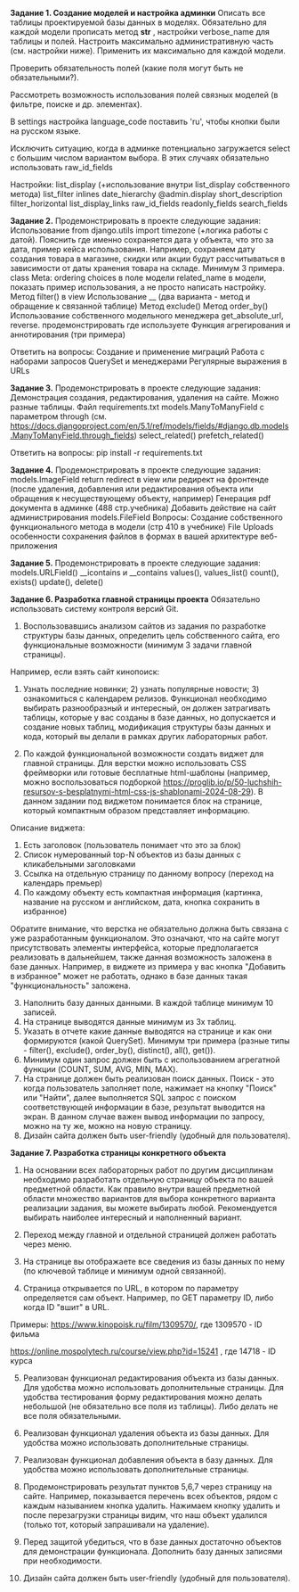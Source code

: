 **Задание 1. Создание моделей и настройка админки**
Описать все таблицы проектируемой базы данных в моделях.
Обязательно для каждой модели прописать метод  __str__ , настройки verbose_name для таблицы и полей.
Настроить максимально административную часть (см. настройки ниже). Применить их максимально для каждой модели.

Проверить обязательность полей (какие поля могут быть не обязательными?).

Рассмотреть возможность использования полей связных моделей (в фильтре, поиске и др. элементах).

В settings настройка language_code поставить 'ru', чтобы кнопки были на русском языке.

Исключить ситуацию, когда в админке потенциально загружается select с большим числом вариантом выбора. В этих случаях обязательно использовать raw_id_fields

Настройки:
list_display (+использование внутри list_display собственного метода)
list_filter
inlines
date_hierarchy
@admin.display
short_description
filter_horizontal
list_display_links
raw_id_fields
readonly_fields
search_fields

**Задание 2.**
Продемонстрировать в проекте следующие задания:
Использование from django.utils import timezone (+логика работы с датой). Пояснить где именно сохраняется дата у объекта, что это за дата, пример кейса использования. Например, сохраняем дату создания товара в магазине, скидки или акции будут рассчитываться в зависимости от даты хранения товара на складе.  Минимум 3 примера. 
class Meta: ordering
choices в поле модели
related_name в модели, показать пример использования, а не просто написать настройку.
Метод filter() в view
Использование __ (два варианта - метод и обращение к связанной таблице)
Метод exclude()
Метод order_by()
Использование собственного модельного менеджера
get_absolute_url, reverse. продемонстрировать где используете
Функция агрегирования и аннотирования (три примера)

Ответить на вопросы:
Создание и применение миграций
Работа с наборами запросов QuerySet и менеджерами
Регулярные выражения в URLs

**Задание 3.**
Продемонстрировать в проекте следующие задания:
Демонстрация создания, редактирования, удаления на сайте. Можно разные таблицы.
Файл requirements.txt
models.ManyToManyField с параметром through (см. https://docs.djangoproject.com/en/5.1/ref/models/fields/#django.db.models.ManyToManyField.through_fields)
select_related()
prefetch_related()

Ответить на вопросы:
pip install -r requirements.txt

**Задание 4.**
Продемонстрировать в проекте следующие задания:
models.ImageField
return redirect в view или редирект на фронтенде (после удаления, добавления или редактирования объекта или обращения к несуществующему объекту, например)
Генерация pdf документа в админке (488 стр.учебника)
Добавить действие на сайт администрирования
models.FileField
Вопросы:
Создание собственного функционального метода в модели (стр 410 в учебнике)
File Uploads
особенности сохранения файлов в формах в вашей архитектуре веб-приложения 

**Задание 5.**
Продемонстрировать в проекте следующие задания:
models.URLField()
__icontains и __contains
values(), values_list()
count(), exists()
update(), delete()

**Задание 6. Разработка главной страницы проекта**
Обязательно использовать систему контроля версий Git.

1.  Воспользовавшись анализом сайтов из задания по разработке структуры базы данных, определить цель собственного сайта, его функциональные возможности (минимум 3 задачи главной страницы). 

Например, если взять сайт кинопоиск:
1) Узнать последние новинки; 2) узнать популярные новости; 3) ознакомиться с календарем релизов.
Функционал необходимо выбирать разнообразный и интересный, он должен затрагивать таблицы, которые у вас созданы в базе данных, но допускается и создание новых таблиц, модификация структуры базы данных и кода, который вы делали в рамках других лабораторных работ.

2. По каждой функциональной возможности создать виджет для главной страницы. Для верстки можно использовать CSS фреймворки или готовые бесплатные html-шаблоны (например, можно воспользоваться подборкой https://proglib.io/p/50-luchshih-resursov-s-besplatnymi-html-css-js-shablonami-2024-08-29).
В данном задании под виджетом понимается блок на странице, который компактным образом представляет информацию.

Описание виджета:
1) Есть заголовок (пользователь понимает что это за блок)
2) Список нумерованный top-N объектов из базы данных с кликабельными заголовками
3) Ссылка на отдельную страницу по данному вопросу (переход на календарь премьер)
4) По каждому объекту есть компактная информация (картинка, название на русском и английском, дата, кнопка сохранить в избранное)

Обратите внимание, что верстка не обязательно должна быть связана с уже разработанным функционалом. Это означают, что на сайте могут присутствовать элементы интерфейса, которые предполагается реализовать в дальнейшем, также данная возможность заложена в базе данных. Например, в виджете из примера у вас кнопка "Добавить в избранное" может не работать, однако в базе данных такая "функциональность" заложена. 

3. Наполнить базу данных данными. В каждой таблице минимум 10 записей.
4. На странице выводятся данные минимум из 3х таблиц.
5. Указать в отчете какие данные выводятся на странице и как они формируются (какой QuerySet). Минимум три примера (разные типы  - filter(), exclude(), order_by(), distinct(), all(), get()).
6. Минимум один запрос должен быть с использованием агрегатной функции (COUNT, SUM, AVG, MIN, MAX).
7. На странице должен быть реализован поиск данных. Поиск - это когда пользователь заполняет поле, нажимает на кнопку "Поиск" или "Найти", далее выполняется SQL запрос с поиском соответствующей информации в базе, результат выводится на экран. В данном случае важен вывод информации по запросу, можно на ту же, можно на новую страницу.
8. Дизайн сайта должен быть user-friendly (удобный для пользователя).

**Задание 7. Разработка страницы конкретного объекта**
1. На основании всех лабораторных работ по другим дисциплинам необходимо разработать отдельную страницу объекта по вашей предметной области. Как правило внутри вашей предметной области множество вариантов для выбора конкретного варианта реализации задания, вы можете выбирать любой. Рекомендуется выбирать наиболее интересный и наполненный вариант. 

2. Переход между главной и отдельной страницей должен работать через меню.

3. На странице вы отображаете все сведения из базы данных по нему (по ключевой таблице и минимум одной связанной).

4. Страница открывается по URL, в котором по параметру определяется сам объект. Например, по GET параметру ID, либо когда ID "вшит" в URL.

Примеры:  https://www.kinopoisk.ru/film/1309570/, где 1309570 - ID фильма

https://online.mospolytech.ru/course/view.php?id=15241 , где 14718 - ID курса

5. Реализован функционал редактирования объекта из базы данных. Для удобства можно использовать дополнительные страницы. Для удобства тестирования форму редактирования можно делать небольшой (не обязательно все поля из таблицы). Либо делать не все поля обязательными.

6. Реализован функционал удаления объекта из базы данных. Для удобства можно использовать дополнительные страницы.

7. Реализован функционал добавления объекта в базу данных. Для удобства можно использовать дополнительные страницы.

8. Продемонстрировать результат пунктов 5,6,7 через страницу на сайте. Например, показывается перечень всех объектов, рядом с каждым называнием кнопка удалить. Нажимаем кнопку удалить и после перезагрузки страницы видим, что наш объект удалился (только тот, который запрашивали на удаление).

9. Перед защитой убедиться, что в базе данных достаточно объектов для демонстрации функционала. Дополнить базу данных записями при необходимости. 

10. Дизайн сайта должен быть user-friendly (удобный для пользователя).

